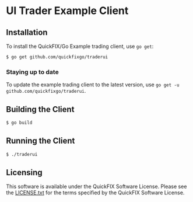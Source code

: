 UI Trader Example Client
========================

Installation
------------

To install the QuickFIX/Go Example trading client, use `go get`:

```sh
$ go get github.com/quickfixgo/traderui
```

### Staying up to date

To update the example trading client to the latest version, use `go get -u github.com/quickfixgo/traderui`.

Building the Client
--------------------

```sh
$ go build
```

Running the Client
--------------------

```sh
$ ./traderui
```


Licensing
---------

This software is available under the QuickFIX Software License. Please see the [LICENSE.txt](https://github.com/quickfixgo/traderui/blob/master/LICENSE.txt) for the terms specified by the QuickFIX Software License.
